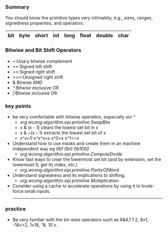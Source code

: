 ### Summary
You should know the primitive types very intimately, e.g., sizes, ranges, signedness properties, and operators.

bit|byte|short|int|long|float|double|char
---|---|---|---|---|---|---|---|

### Bitwise and Bit Shift Operators
* ~:Unary bitwise complement
* *<<*:Signed left shift
* *>>*:Signed right shift
* *>>>*:Unsigned right shift
* \& Bitwise AND
* *^*:Bitwise exclusive OR
* *|*:Bitwise inclusive OR

### key points
* be very comfortable with bitwise operation, especially xor ^
    * *org.wcong.algorithm.epi.primitive.SwapBits*
    * x & (x - 1) clears the lowest set bit in x
    * x & ~(x - 1) extracts the lowest set bit of x
    * x^x=0 x^x^x=x  x^0=x  x^1=~x
* Understand how to use masks and create them in an machine independent way eg *0b1* *0b0* *0b1000*
    * *org.wcong.algorithm.epi.primitive.ComputeDivide*
* Know fast ways to clear the lowermost set bit (and by extension, set the lowermost 0, get its index, etc.)
    * *org.wcong.algorithm.epi.primitive.ParityOfWord*
* Understand signedness and its implications to shifting.
    * *org.wcong.algorithm.epi.primitive.Multiplication*
* Consider using a cache to accelerate operations by using it to brute-force small inputs.
    * ** 
    
### practice
* Be very familiar with the bit-wise operators such as 6&4,1 1 2, 8»1, -16»>2, 1«18, “8, 15'x.


